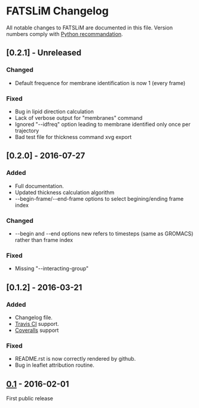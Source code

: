 # FATSLiM Changelog
All notable changes to FATSLiM are documented in this file.
Version numbers comply with [Python recommandation](https://www.python.org/dev/peps/pep-0440/).

## [0.2.1] - Unreleased
### Changed
- Default frequence for membrane identification is now 1 (every frame)

### Fixed
- Bug in lipid direction calculation
- Lack of verbose output for "membranes" command
- Ignored "--idfreq" option leading to membrane identified only once per trajectory
- Bad test file for thickness command xvg export

## [0.2.0] - 2016-07-27
### Added
- Full documentation.
- Updated thickness calculation algorithm
- --begin-frame/--end-frame options to select begining/ending frame index

### Changed
- --begin and --end options new refers to timesteps (same as GROMACS) rather than frame index

### Fixed
- Missing "--interacting-group"

## [0.1.2] - 2016-03-21
### Added
- Changelog file.
- [Travis CI](https://travis-ci.org/FATSLiM/fatslim) support.
- [Coveralls](https://coveralls.io/github/FATSLiM/fatslim) support

### Fixed
- README.rst is now correctly rendered by github.
- Bug in leaflet attribution routine.


## [0.1] - 2016-02-01
First public release

[Unreleased]: https://github.com/FATSLiM/fatslim/tree/develop
[0.1]: https://github.com/FATSLiM/fatslim/releases/tag/v0.1